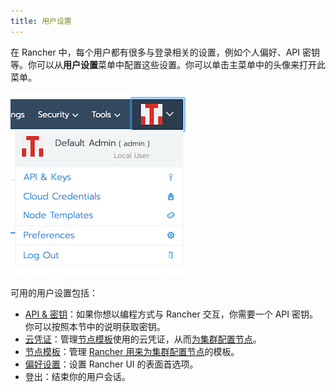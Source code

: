 ```yaml
---
title: 用户设置
---
```


在 Rancher 中，每个用户都有很多与登录相关的设置，例如个人偏好、API 密钥等。你可以从**用户设置**菜单中配置这些设置。你可以单击主菜单中的头像来打开此菜单。

![用户设置菜单](/img/user-settings.png)

可用的用户设置包括：

- [API & 密钥](../reference-guides/user-settings/api-keys.md)：如果你想以编程方式与 Rancher 交互，你需要一个 API 密钥。你可以按照本节中的说明获取密钥。
- [云凭证](../reference-guides/user-settings/manage-cloud-credentials.md)：管理[节点模板](use-new-nodes-in-an-infra-provider.md#节点模板)使用的云凭证，从而[为集群配置节点](launch-kubernetes-with-rancher.md)。
- [节点模板](../reference-guides/user-settings/manage-node-templates.md)：管理 [Rancher 用来为集群配置节点](launch-kubernetes-with-rancher.md)的模板。
- [偏好设置](../reference-guides/user-settings/user-preferences.md)：设置 Rancher UI 的表面首选项。
- 登出：结束你的用户会话。
